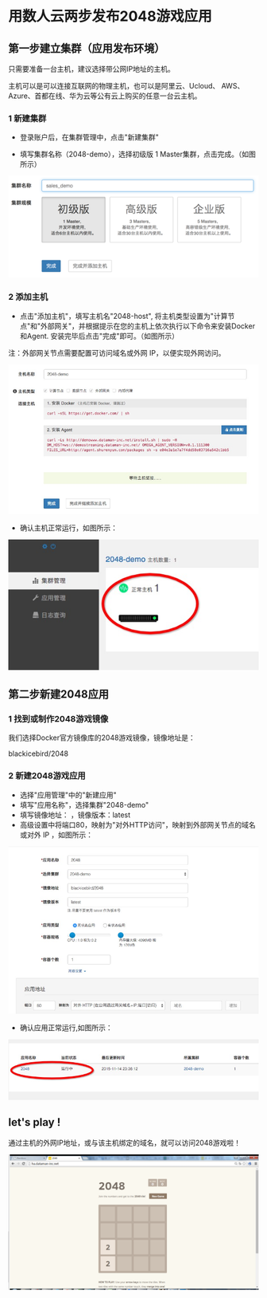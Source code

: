 # 用数人云两步发布2048游戏应用


## 第一步建立集群（应用发布环境）

只需要准备一台主机，建议选择带公网IP地址的主机。

主机可以是可以连接互联网的物理主机，也可以是阿里云、Ucloud、 AWS、Azure、首都在线、华为云等公有云上购买的任意一台云主机。

### 1 新建集群

* 登录账户后，在集群管理中，点击"新建集群"

* 填写集群名称（2048-demo），选择初级版 1 Master集群，点击完成。（如图所示）

![创建集群2](create-cluster2.png)


### 2 添加主机

* 点击"添加主机"，填写主机名"2048-host", 将主机类型设置为"计算节点"和"外部网关"，并根据提示在您的主机上依次执行以下命令来安装Docker和Agent. 安装完毕后点击"完成"即可。（如图所示）

注：外部网关节点需要配置可访问域名或外网 IP，以便实现外网访问。

![添加主机](add-host2.png)

* 确认主机正常运行，如图所示：

![添加主机](add-host3.png)

## 第二步新建2048应用

### 1 找到或制作2048游戏镜像

我们选择Docker官方镜像库的2048游戏镜像，镜像地址是：

blackicebird/2048

### 2 新建2048游戏应用

* 选择"应用管理"中的"新建应用"
* 填写"应用名称"，选择集群"2048-demo"
* 填写镜像地址： ，镜像版本：latest
* 高级设置中将端口80，映射为"对外HTTP访问"，映射到外部网关节点的域名或对外 IP ，如图所示：

![添加应用](add-app2.jpg)

* 确认应用正常运行,如图所示：

![添加应用](add-app3.png)


## let's play !

通过主机的外网IP地址，或与该主机绑定的域名，就可以访问2048游戏啦！

![ ](2048.png)
